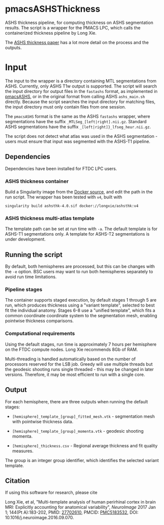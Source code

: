 # pmacsASHSThickness

ASHS thickness pipeline, for computing thickness on ASHS segmentation results. The script
is a wrapper for the PMACS LPC, which calls the containerized thickness pipeline by Long
Xie.

The [ASHS thickness paper](https://www.ncbi.nlm.nih.gov/pmc/articles/PMC5183532/) has a
lot more detail on the process and the outputs.


# Input

The input to the wrapper is a directory containing MTL segmentations from ASHS. Currently,
only ASHS T1w output is supported. The script will search the input directory for output
files in the `fastashs` format, as implemented in
[pmacsASHS](https://github.com/ftdc-picsl/pmacsASHS), or in the original format from
calling ASHS `ashs_main.sh` directly. Because the script searches the input directory for
matching files, the input directory must only contain files from one session.

The `pmacsASHS` format is the same as the ASHS `fastashs` wrapper, where segmentations
have the suffix `_MTLSeg_[left|right].nii.gz`. Standard ASHS segmentations have the
suffix `_[left|right]}_lfseg_heur.nii.gz`.

The script does not detect what atlas was used in the ASHS segmentation - users must
ensure that input was segmented with the ASHS-T1 pipeline.


## Dependencies

Dependencies have been installed for FTDC LPC users.


### ASHS thickness container

Build a Singularity image from the [Docker
source](https://hub.docker.com/r/longxie/ashsthk), and edit the path in the run script.
The wrapper has been tested with `v4`, built with

```
singularity build ashsthk-4.0.sif docker://longxie/ashsthk:v4
```

### ASHS thickness multi-atlas template

The template path can be set at run time with `-a`. The default template is for ASHS-T1
segmentations only. A template for ASHS-T2 segmentations is under development.


## Running the script

By default, both hemispheres are processed, but this can be changes with the `-e` option.
BSC users may want to run both hemispheres separately to avoid run time limitations.

### Pipeline stages

The container supports staged execution, by default stages 1 through 5 are run, which
produces thickness using a "variant template", selected to best fit the individual
anatomy. Stages 6-8 use a "unified template", which fits a common coordinate coordinate
system to the segmentation mesh, enabling pointwise thickness comparisons.

### Computational requirements

Using the default stages, run time is approximately 7 hours per hemisphere on the FTDC
compute nodes. Long Xie recommends 8Gb of RAM.

Multi-threading is handled automatically based on the number of processors reserved for
the LSB job. Greedy will use multiple threads but the geodesic shooting runs single
threaded - this may be changed in later versions. Therefore, it may be most efficient to
run with a single core.


## Output

For each hemisphere, there are three outputs when running the default stages:

* `[hemisphere]_template_[group]_fitted_mesh.vtk` - segmentation mesh with pointwise
  thickness data.

* `[hemisphere]_template_[group]_momenta.vtk` - geodesic shooting momenta.

* `[hemisphere]_thickness.csv` - Regional average thickness and fit quality measures.

The group is an integer group identifier, which identifies the selected variant template.


## Citation

If using this software for research, please cite

Long Xie, et al, "Multi-template analysis of human perirhinal cortex in brain MRI:
Explicitly accounting for anatomical variability", *NeuroImage* 2017 Jan 1; 144(Pt A):183-202,
PMID: [27702610](https://pubmed.ncbi.nlm.nih.gov/27702610/), PMCID:
[PMC5183532](https://www.ncbi.nlm.nih.gov/pmc/articles/PMC5183532/), DOI:
10.1016/j.neuroimage.2016.09.070.